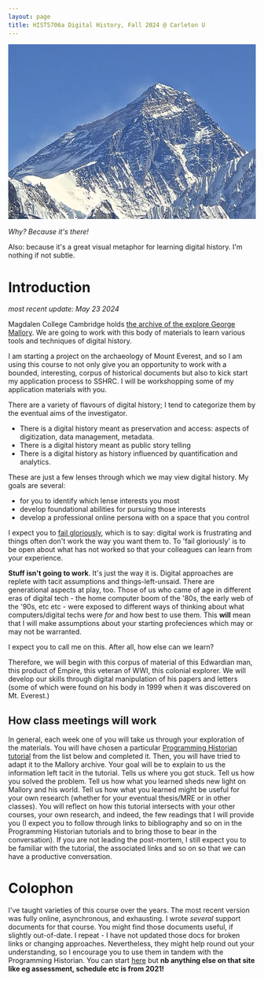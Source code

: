 ```yaml
---
layout: page
title: HIST5706a Digital History, Fall 2024 @ Carleton U
---
```


![Mt. Everest from Gokyo Ri November 5, 2012 Cropped](images/Mt._Everest_from_Gokyo_Ri_November_5,_2012_Cropped.jpg)

_Why? Because it's there!_

Also: because it's a great visual metaphor for learning digital history. I'm nothing if not subtle.

# Introduction

_most recent update: May 23 2024_

Magdalen College Cambridge holds [the archive of the explore George Mallory](https://magdalene.maxarchiveservices.co.uk/index.php/mallory-george-herbert-leigh). We are going to work with this body of materials to learn various tools and techniques of digital history. 

I am starting a project on the archaeology of Mount Everest, and so I am using this course to not only give you an opportunity to work with a bounded, interesting, corpus of historical documents but also to kick start my application process to SSHRC. I will be workshopping some of my application materials with you.

There are a variety of flavours of digital history; I tend to categorize them by the eventual aims of the investigator. 
+ There is a digital history meant as preservation and access: aspects of digitization, data management, metadata. 
+ There is a digital history meant as public story telling
+ There is a digital history as history influenced by quantification and analytics.

These are just a few lenses through which we may view digital history. My goals are several:
+ for you to identify which lense interests you most
+ develop foundational abilities for pursuing those interests
+ develop a professional online persona with on a space that you control

I expect you to [fail gloriously](https://thedigitalpress.org/wp-content/uploads/2019/12/failing_gloriously_final.pdf), which is to say: digital work is frustrating and things often don't work the way you want them to. To 'fail gloriously' is to be open about what has not worked so that your colleagues can learn from your experience.

**Stuff isn't going to work**. It's just the way it is. Digital approaches are replete with tacit assumptions and things-left-unsaid. There are generational aspects at play, too. Those of us who came of age in different eras of digital tech - the home computer boom of the '80s, the early web of the '90s, etc etc - were exposed to different ways of thinking about what computers/digital techs were _for_ and how best to use them. This **will** mean that I will make assumptions about your starting profeciences which may or may not be warranted.

I expect you to call me on this. After all, how else can we learn?

Therefore, we will begin with this corpus of material of this Edwardian man, this product of Empire, this veteran of WWI, this colonial explorer. We will develop our skills through digital manipulation of his papers and letters (some of which were found on his body in 1999 when it was discovered on Mt. Everest.)

## How class meetings will work

In general, each week one of you will take us through your exploration of the materials. You will have chosen a particular [Programming Historian tutorial](https://programminghistorian.org/en/lessons/) from the list below and completed it. Then, you will have tried to adapt it to the Mallory archive. Your goal will be to explain to us the information left tacit in the tutorial. Tells us where you got stuck. Tell us how you solved the problem. Tell us how what you learned sheds new light on Mallory and his world. Tell us how what you learned might be useful for your own research (whether for your eventual thesis/MRE or in other classes). You will reflect on how this tutorial intersects with your other courses, your own research, and indeed, the few readings that I will provide you (I expect you to follow through links to bibliography and so on in the Programming Historian tutorials and to bring those to bear in the conversation). If you are not leading the post-mortem, I still expect you to be familiar with the tutorial, the associated links and so on so that we can have a productive conversation.

# Colophon

I've taught varieties of this course over the years. The most recent version was fully online, asynchronous, and exhausting. I wrote _several_ support documents for that course. You might find those documents useful, if slightly out-of-date. I repeat - I have not updated those docs for broken links or changing approaches. Nevertheless, they might help round out your understanding, so I encourage you to use them in tandem with the Programming Historian. You can start [here](https://graddh.netlify.app/docs/tutorials/github-basic/) but **nb anything else on that site like eg assessment, schedule etc is from 2021!**
